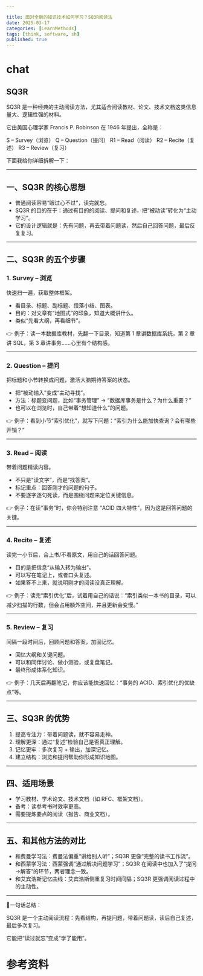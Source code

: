 ```yaml
---

title: 面对全新的知识技术如何学习？SQ3R阅读法
date: 2025-03-17
categories: [LearnMethods]
tags: [think, software, sh]
published: true
---
```







# chat

## SQ3R

SQ3R 是一种经典的主动阅读方法，尤其适合阅读教材、论文、技术文档这类信息量大、逻辑性强的材料。

它由美国心理学家 Francis P. Robinson 在 1946 年提出，全称是：

S – Survey（浏览）
Q – Question（提问）
R1 – Read（阅读）
R2 – Recite（复述）
R3 – Review（复习）

下面我给你详细拆解一下：

---

## 一、SQ3R 的核心思想

* 普通阅读容易“眼过心不过”，读完就忘。
* SQ3R 的目的在于：通过有目的的阅读、提问和复述，把“被动读”转化为“主动学习”。
* 它的设计逻辑就是：先有问题，再去带着问题读，然后自己回答问题，最后反复复习。

---

## 二、SQ3R 的五个步骤

### 1. Survey – 浏览

快速扫一遍，获取整体框架。

* 看目录、标题、副标题、段落小结、图表。
* 目的：对文章有“地图式”的印象，知道大概讲什么。
* 类似“先看大纲，再看细节”。

👉 例子：读一本数据库教材，先翻一下目录，知道第 1 章讲数据库系统，第 2 章讲 SQL，第 3 章讲事务……心里有个结构感。

---

### 2. Question – 提问

把标题和小节转换成问题，激活大脑期待答案的状态。

* 把“被动输入”变成“主动寻找”。
* 方法：标题变问题，比如“事务管理” → “数据库事务是什么？为什么重要？”
* 也可以在浏览时，自己带着“想知道什么”的问题。

👉 例子：看到小节“索引优化”，就写下问题：“索引为什么能加快查询？会有哪些开销？”

---

### 3. Read – 阅读

带着问题精读内容。

* 不只是“读文字”，而是“找答案”。
* 标记重点：回答刚才的问题的句子。
* 不要逐字逐句死读，而是围绕问题来定位关键信息。

👉 例子：在读“事务”时，你会特别注意 “ACID 四大特性”，因为这是回答问题的关键。

---

### 4. Recite – 复述

读完一小节后，合上书/不看原文，用自己的话回答问题。

* 目的是把信息“从输入转为输出”。
* 可以写在笔记上，或者口头复述。
* 如果答不上来，就说明刚才的阅读没真正理解。

👉 例子：读完“索引优化”后，试着用自己的话说：“索引类似一本书的目录，可以减少扫描的行数，但会占用额外空间，并且更新会变慢。”

---

### 5. Review – 复习

间隔一段时间后，回顾问题和答案，加固记忆。

* 回忆大纲和关键问题。
* 可以和同伴讨论、做小测验，或复盘笔记。
* 最终形成体系化知识。

👉 例子：几天后再翻笔记，你应该能快速回忆：“事务的 ACID、索引优化的优缺点”等。

---

## 三、SQ3R 的优势

1. 提高专注力：带着问题读，就不容易走神。
2. 理解更深：通过“复述”检验自己是否真正理解。
3. 记忆更牢：多次复习 + 输出，加深记忆。
4. 建立结构：浏览和提问帮助你形成知识地图。

---

## 四、适用场景

* 学习教材、学术论文、技术文档（如 RFC、框架文档）。
* 备考：读参考书时效率更高。
* 需要提炼要点的阅读（报告、商业文档）。

---

## 五、和其他方法的对比

* 和费曼学习法：费曼法偏重“讲给别人听”；SQ3R 更像“完整的读书工作流”。
* 和西蒙学习法：西蒙强调“通过解决问题学习”；SQ3R 在阅读中也加入了“提问→解答”的环节，两者理念一致。
* 和艾宾浩斯记忆曲线：艾宾浩斯侧重复习时间间隔；SQ3R 更强调阅读过程中的主动性。

---

📌一句话总结：

SQ3R 是一个主动阅读流程：先看结构，再提问题，带着问题读，读后自己复述，最后多次复习。

它能把“读过就忘”变成“学了能用”。


# 参考资料


